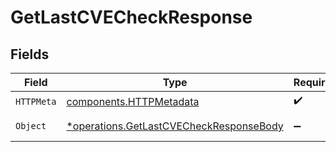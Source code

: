 # GetLastCVECheckResponse


## Fields

| Field                                                                                             | Type                                                                                              | Required                                                                                          | Description                                                                                       |
| ------------------------------------------------------------------------------------------------- | ------------------------------------------------------------------------------------------------- | ------------------------------------------------------------------------------------------------- | ------------------------------------------------------------------------------------------------- |
| `HTTPMeta`                                                                                        | [components.HTTPMetadata](../../models/components/httpmetadata.md)                                | :heavy_check_mark:                                                                                | N/A                                                                                               |
| `Object`                                                                                          | [*operations.GetLastCVECheckResponseBody](../../models/operations/getlastcvecheckresponsebody.md) | :heavy_minus_sign:                                                                                | Last CVE check                                                                                    |